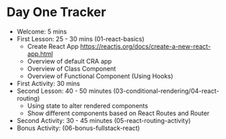 # Day One Tracker

* Welcome: 5 mins
* First Lesson: 25 - 30 mins (01-react-basics)
  * Create React App <https://reactjs.org/docs/create-a-new-react-app.html>
  * Overview of default CRA app
  * Overview of Class Component
  * Overview of Functional Component (Using Hooks)
* First Activity: 30 mins
* Second Lesson: 40 - 50 minutes (03-conditional-rendering/04-react-routing)
  * Using state to alter rendered components
  * Show different components based on React Routes and Router
* Second Activity: 30 - 45 minutes (05-react-routing-activity)
* Bonus Activity: (06-bonus-fullstack-react)
